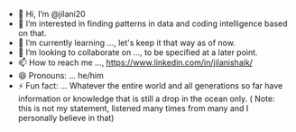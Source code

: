 - 👋 Hi, I’m @jilani20
- 👀 I’m interested in finding patterns in data and coding intelligence based on that.
- 🌱 I’m currently learning ..., let's keep it that way as of now.
- 💞️ I’m looking to collaborate on ..., to be specified at a later point.
- 📫 How to reach me ..., https://www.linkedin.com/in/jilanishaik/
- 😄 Pronouns: ... he/him
- ⚡ Fun fact: ... Whatever the entire world and all generations so far have information or knowledge that is still a drop in the ocean only. ( Note: this is not my statement, listened many times from many and I personally believe in that)

<!---
jilani20/jilani20 is a ✨ special ✨ repository because its `README.md` (this file) appears on your GitHub profile.
You can click the Preview link to take a look at your changes.
--->
